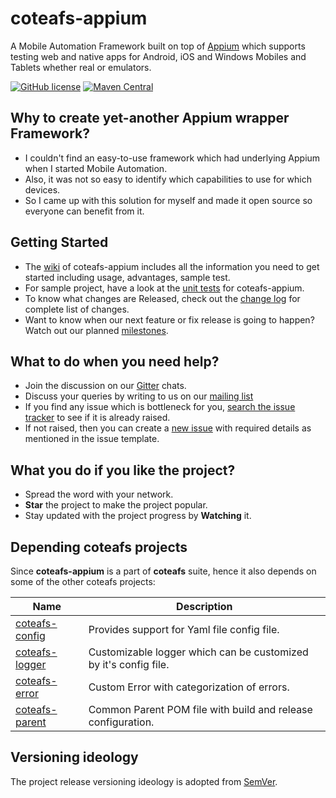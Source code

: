 # coteafs-appium

A Mobile Automation Framework built on top of [Appium][] which supports testing web and native apps for Android, iOS and Windows Mobiles and Tablets whether real or emulators.

[![GitHub license](https://img.shields.io/github/license/wasiqb/coteafs-appium.svg)](http://www.apache.org/licenses/LICENSE-2.0)
[![Maven Central](https://img.shields.io/maven-central/v/com.github.wasiqb.coteafs/appium.svg)](https://maven-badges.herokuapp.com/maven-central/com.github.wasiqb.coteafs/appium)

## Why to create yet-another Appium wrapper Framework?
* I couldn't find an easy-to-use framework which had underlying Appium when I started Mobile Automation.
* Also, it was not so easy to identify which capabilities to use for which devices.
* So I came up with this solution for myself and made it open source so everyone can benefit from it.

## Getting Started
* The [wiki][] of coteafs-appium includes all the information you need to get started including usage, advantages, sample test.
* For sample project, have a look at the [unit tests][] for coteafs-appium.
* To know what changes are Released, check out the [change log][] for complete list of changes.
* Want to know when our next feature or fix release is going to happen? Watch out our planned [milestones][].

## What to do when you need help?
* Join the discussion on our [Gitter][] chats.
* Discuss your queries by writing to us on our [mailing list][]
* If you find any issue which is bottleneck for you, [search the issue tracker][] to see if it is already raised.
* If not raised, then you can create a [new issue][] with required details as mentioned in the issue template.

## What you do if you like the project?
* Spread the word with your network.
* **Star** the project to make the project popular.
* Stay updated with the project progress by **Watching** it.

## Depending coteafs projects
Since **coteafs-appium** is a part of **coteafs** suite, hence it also depends on some of the other coteafs projects:

Name | Description
-----|------------
[coteafs-config][] | Provides support for Yaml file config file.
[coteafs-logger][] | Customizable logger which can be customized by it's config file.
[coteafs-error][] | Custom Error with categorization of errors.
[coteafs-parent][] | Common Parent POM file with build and release configuration.

## Versioning ideology
The project release versioning ideology is adopted from [SemVer][semver].

[wiki]: https://github.com/WasiqB/coteafs-appium/wiki
[unit tests]: https://github.com/WasiqB/coteafs-appium/tree/master/src/test
[Gitter]: https://gitter.im/wasiqb/coteafs-appium
[mailing list]: https://groups.google.com/forum/#!forum/coteafs-appium
[search the issue tracker]: https://github.com/WasiqB/coteafs-appium/issues?q=something
[new issue]: https://github.com/WasiqB/coteafs-appium/issues/new
[coteafs-logger]: https://github.com/WasiqB/coteafs-logger
[coteafs-config]: https://github.com/WasiqB/coteafs-config
[coteafs-error]: https://github.com/WasiqB/coteafs-error
[coteafs-parent]: https://github.com/WasiqB/coteafs-parent
[Appium]: https://github.com/appium/java-client/releases
[change log]: CHANGELOG.md
[milestones]: https://github.com/WasiqB/coteafs-appium/milestones
[semver]: http://semver.org/
